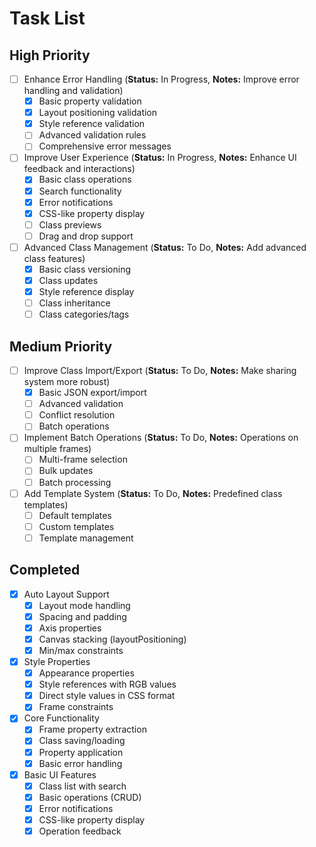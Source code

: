 # Task List

## High Priority

-   [ ] Enhance Error Handling (**Status:** In Progress, **Notes:** Improve error handling and validation)
    - [x] Basic property validation
    - [x] Layout positioning validation
    - [x] Style reference validation
    - [ ] Advanced validation rules
    - [ ] Comprehensive error messages

-   [ ] Improve User Experience (**Status:** In Progress, **Notes:** Enhance UI feedback and interactions)
    - [x] Basic class operations
    - [x] Search functionality
    - [x] Error notifications
    - [x] CSS-like property display
    - [ ] Class previews
    - [ ] Drag and drop support

-   [ ] Advanced Class Management (**Status:** To Do, **Notes:** Add advanced class features)
    - [x] Basic class versioning
    - [x] Class updates
    - [x] Style reference display
    - [ ] Class inheritance
    - [ ] Class categories/tags

## Medium Priority

-   [ ] Improve Class Import/Export (**Status:** To Do, **Notes:** Make sharing system more robust)
    - [x] Basic JSON export/import
    - [ ] Advanced validation
    - [ ] Conflict resolution
    - [ ] Batch operations

-   [ ] Implement Batch Operations (**Status:** To Do, **Notes:** Operations on multiple frames)
    - [ ] Multi-frame selection
    - [ ] Bulk updates
    - [ ] Batch processing

-   [ ] Add Template System (**Status:** To Do, **Notes:** Predefined class templates)
    - [ ] Default templates
    - [ ] Custom templates
    - [ ] Template management

## Completed

-   [x] Auto Layout Support
    - [x] Layout mode handling
    - [x] Spacing and padding
    - [x] Axis properties
    - [x] Canvas stacking (layoutPositioning)
    - [x] Min/max constraints

-   [x] Style Properties
    - [x] Appearance properties
    - [x] Style references with RGB values
    - [x] Direct style values in CSS format
    - [x] Frame constraints

-   [x] Core Functionality
    - [x] Frame property extraction
    - [x] Class saving/loading
    - [x] Property application
    - [x] Basic error handling

-   [x] Basic UI Features
    - [x] Class list with search
    - [x] Basic operations (CRUD)
    - [x] Error notifications
    - [x] CSS-like property display
    - [x] Operation feedback